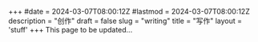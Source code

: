 +++
#date = 2024-03-07T08:00:12Z
#lastmod = 2024-03-07T08:00:12Z
description = "创作"
draft = false
slug = "writing"
title = "写作"
layout = 'stuff'
+++
This page to be updated...